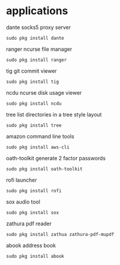 # applications

dante socks5 proxy server

```
sudo pkg install dante
```

ranger ncurse file manager

```
sudo pkg install ranger
```

tig git commit viewer

```
sudo pkg install tig
```

ncdu ncurse disk usage viewer

```
sudo pkg install ncdu
```

tree list directories in a tree style layout

```
sudo pkg install tree
```

amazon command line tools

```
sudo pkg install aws-cli
```

oath-toolkit generate 2 factor passwords

```
sudo pkg install oath-toolkit
```

rofi launcher

```
sudo pkg install rofi
```

sox audio tool

```
sudo pkg install sox
```

zathura pdf reader

```
sudo pkg install zathua zathura-pdf-mupdf
```

abook address book 

```
sudo pkg install abook
```

